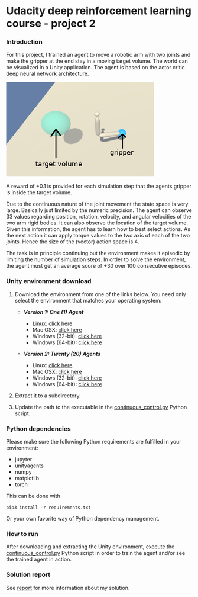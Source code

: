 [//]: # (Image References)

[robotic_arm_environment]: robotic_arm_environment.png "Robotic arm environment"

# Udacity deep reinforcement learning course - project 2

### Introduction

For this project, I trained an agent to move a robotic arm with two joints and
make the gripper at the end stay in a moving target volume. The world can be
visualized in a Unity application. The agent is based on the actor critic deep
neural network architecture.

![Robotic arm environment][robotic_arm_environment]

A reward of +0.1 is provided for each simulation step that the agents gripper is
inside the target volume.

Due to the continuous nature of the joint movement the state space is very
large. Basically just limited by the numeric precision. The agent can observe 33
values regarding position, rotation, velocity, and angular velocities of the two
arm rigid bodies. It can also observe the location of the target volume. Given
this information, the agent has to learn how to best select actions. As the next
action it can apply torque values to the two axis of each of the two joints.
Hence the size of the (vector) action space is 4.

The task is in principle continuing but the environment makes it episodic by
limiting the number of simulation steps. In order to solve the environment, the
agent must get an average score of +30 over 100 consecutive episodes.

### Unity environment download

1. Download the environment from one of the links below. You need only select
   the environment that matches your operating system:

    - **_Version 1: One (1) Agent_**
        - Linux: [click here](https://s3-us-west-1.amazonaws.com/udacity-drlnd/P2/Reacher/one_agent/Reacher_Linux.zip)
        - Mac OSX: [click here](https://s3-us-west-1.amazonaws.com/udacity-drlnd/P2/Reacher/one_agent/Reacher.app.zip)
        - Windows (32-bit): [click here](https://s3-us-west-1.amazonaws.com/udacity-drlnd/P2/Reacher/one_agent/Reacher_Windows_x86.zip)
        - Windows (64-bit): [click here](https://s3-us-west-1.amazonaws.com/udacity-drlnd/P2/Reacher/one_agent/Reacher_Windows_x86_64.zip)

    - **_Version 2: Twenty (20) Agents_**
        - Linux: [click here](https://s3-us-west-1.amazonaws.com/udacity-drlnd/P2/Reacher/Reacher_Linux.zip)
        - Mac OSX: [click here](https://s3-us-west-1.amazonaws.com/udacity-drlnd/P2/Reacher/Reacher.app.zip)
        - Windows (32-bit): [click here](https://s3-us-west-1.amazonaws.com/udacity-drlnd/P2/Reacher/Reacher_Windows_x86.zip)
        - Windows (64-bit): [click here](https://s3-us-west-1.amazonaws.com/udacity-drlnd/P2/Reacher/Reacher_Windows_x86_64.zip)

2. Extract it to a subdirectory.
3. Update the path to the executable in the
   [continuous_control.py](continuous_control.py) Python script.

### Python dependencies

Please make sure the following Python requirements are fulfilled in your environment:

- jupyter
- unityagents
- numpy
- matplotlib
- torch

This can be done with

    pip3 install -r requirements.txt

Or your own favorite way of Python dependency management.

### How to run

After downloading and extracting the Unity environment, execute the
[continuous_control.py](continuous_control.py) Python script in order to
train the agent and/or see the trained agent in action.

### Solution report

See [report](REPORT.md) for more information about my solution.
